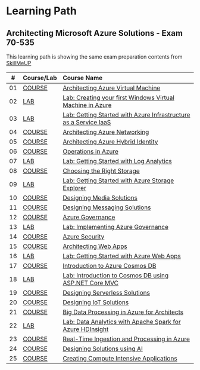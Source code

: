 # Learning Path #

## Architecting Microsoft Azure Solutions - Exam 70-535 ##

This learning path is showing the same exam preparation contents from [SkillMeUP](https://skillmeup.com/course/bypath/architecting-azure-solutions-70-535)

| #  | Course/Lab    | Course Name                                                        |
| -- | --------------|:-------------------------------------------------------------------|
| 01 | [COURSE](https://skillmeup.com/courses/player/architecting-azure-virtual-machines) | [Architecting Azure Virtual Machine](https://skillmeup.com/courses/player/architecting-azure-virtual-machines) |
| 02 | [LAB](https://skillmeup.com/labs/player/getting-started-with-virtual-machines-windows) | [Lab: Creating your first Windows Virtual Machine in Azure](https://skillmeup.com/courses/player/getting-started-with-virtual-machines-windows) |
| 03 | [LAB](https://skillmeup.com/labs/player/lab-getting-started-iaas) | [Lab: Getting Started with Azure Infrastructure as a Service IaaS](https://skillmeup.com/courses/player/lab-getting-started-iaas) |
| 04 | [COURSE](https://skillmeup.com/courses/player/architecting-azure-networking) | [Architecting Azure Networking](https://skillmeup.com/courses/player/architecting-azure-networking) |
| 05 | [COURSE](https://skillmeup.com/courses/player/architecting-azure-hybrid-identity) | [Architecting Azure Hybrid Identity](https://skillmeup.com/courses/player/architecting-azure-hybrid-identity) |
| 06 | [COURSE](https://skillmeup.com/courses/player/operations-in-azure) | [Operations in Azure](https://skillmeup.com/courses/player/operations-in-azure) |
| 07 | [LAB](https://skillmeup.com/labs/player/getting-started-oms-hol) | [Lab: Getting Started with Log Analytics](https://skillmeup.com/courses/player/getting-started-oms-hol) |
| 08 | [COURSE](https://skillmeup.com/courses/player/choosing-the-right-storage) | [Choosing the Right Storage](https://skillmeup.com/courses/player/choosing-the-right-storage) |
| 09 | [LAB](https://skillmeup.com/labs/player/getting-started-azure-storage-explorer-hol) | [Lab: Getting Started with Azure Storage Explorer](https://skillmeup.com/courses/player/getting-started-azure-storage-explorer-hol) |
| 10 | [COURSE](https://skillmeup.com/courses/player/designing-media-solutions) | [Designing Media Solutions](https://skillmeup.com/courses/player/designing-media-solutions) |
| 11 | [COURSE](https://skillmeup.com/courses/player/designing-messaging-solutions) | [Designing Messaging Solutions](https://skillmeup.com/courses/player/designing-messaging-solutions) |
| 12 | [COURSE](https://skillmeup.com/courses/player/implementing-azure-governance) | [Azure Governance](https://skillmeup.com/courses/player/implementing-azure-governance) |
| 13 | [LAB](https://skillmeup.com/labs/player/implementing-azure-governance-hol)    | [Lab: Implementing Azure Governance](https://skillmeup.com/courses/player/implementing-azure-governance-hol) |
| 14 | [COURSE](https://skillmeup.com/courses/player/azure-security) | [Azure Security](https://skillmeup.com/courses/player/azure-security) |
| 15 | [COURSE](https://skillmeup.com/courses/player/architecting-web-apps) | [Architecting Web Apps](https://skillmeup.com/courses/player/architecting-web-apps) |
| 16 | [LAB](https://skillmeup.com/labs/player/lab-getting-started-azure-web-apps)    | [Lab: Getting Started with Azure Web Apps](https://skillmeup.com/courses/player/lab-getting-started-azure-web-apps) |
| 17 | [COURSE](https://skillmeup.com/courses/player/introduction-to-azure-cosmos-db) | [Introduction to Azure Cosmos DB](https://skillmeup.com/courses/player/introduction-to-azure-cosmos-db) |
| 18 | [LAB](https://skillmeup.com/labs/player/introduction-cosmo-db-with-aspnet-hol)    | [Lab: Introduction to Cosmos DB using ASP.NET Core MVC](https://skillmeup.com/courses/player/introduction-cosmo-db-with-aspnet-hol) |
| 19 | [COURSE](https://skillmeup.com/courses/player/designing-serverless-solutions) | [Designing Serverless Solutions](https://skillmeup.com/courses/player/designing-serverless-solutions) |
| 20 | [COURSE](https://skillmeup.com/courses/player/designing-iot-solutions) | [Designing IoT Solutions](https://skillmeup.com/courses/player/designing-iot-solutions) |
| 21 | [COURSE](https://skillmeup.com/courses/player/big-data-processing-in-azure-for-architects) | [Big Data Processing in Azure for Architects](https://skillmeup.com/courses/player/big-data-processing-in-azure-for-architects) |
| 22 | [LAB](https://skillmeup.com/labs/player/data-analytics-apache-spark-azure-hd-insight-hol)    | [Lab: Data Analytics with Apache Spark for Azure HDInsight](https://skillmeup.com/courses/player/data-analytics-apache-spark-azure-hd-insight-hol) |
| 23 | [COURSE](https://skillmeup.com/courses/player/real-time-ingestion-processing-in-azure) | [Real-Time Ingestion and Processing in Azure](https://skillmeup.com/courses/player/real-time-ingestion-processing-in-azure) |
| 24 | [COURSE](https://skillmeup.com/courses/player/design-solutions-ai) | [Designing Solutions using AI](https://skillmeup.com/courses/player/design-solutions-ai) |
| 25 | [COURSE](https://skillmeup.com/courses/player/creating-compute-intensive-applications) | [Creating Compute Intensive Applications](https://skillmeup.com/courses/player/creating-compute-intensive-applications) |
